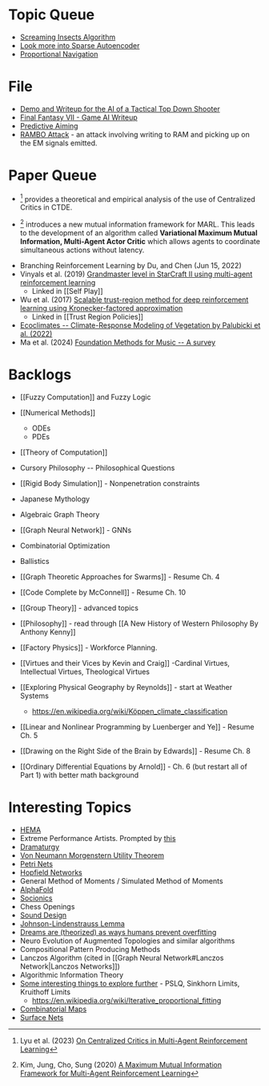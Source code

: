 

# Topic Queue
* [Screaming Insects Algorithm](https://www.youtube.com/watch?v=Yu7sF9rcVJY)
* [Look more into Sparse Autoencoder](https://www.youtube.com/watch?v=9-Jl0dxWQs8)
* [Proportional Navigation](https://en.wikipedia.org/wiki/Proportional_navigation)

# File
* [Demo and Writeup for the AI of a Tactical Top Down Shooter](https://www.gamedev.net/blogs/entry/2267533-close-quarters-development-realistic-combat-ai-part-i/)
* [Final Fantasy VII - Game AI Writeup](https://gamefaqs.gamespot.com/ps/197341-final-fantasy-vii/faqs/31903)
* [Predictive Aiming](https://yal.cc/simplest-possible-predictive-aiming/)
* [RAMBO Attack](https://www.youtube.com/watch?v=ihtAijebU-M) - an attack involving writing to RAM and picking up on the EM signals emitted. 


# Paper Queue
* [^lyu_2023] provides a theoretical and empirical analysis of the use of Centralized Critics in CTDE.

[^Lyu_2023]: Lyu et al. (2023) [On Centralized Critics in Multi-Agent Reinforcement Learning](https://dl.acm.org/doi/pdf/10.1613/jair.1.14386) 

* [^Kim_2023]   introduces a new mutual information framework for MARL. This leads to the development of an algorithm called **Variational Maximum Mutual Information, Multi-Agent Actor Critic** which allows agents to coordinate simultaneous actions without latency. 

[^Kim_2023]: Kim, Jung, Cho, Sung (2020) [A Maximum Mutual Information Framework for Multi-Agent Reinforcement Learning](https://arxiv.org/pdf/2006.02732)

* Branching Reinforcement Learning by Du, and Chen (Jun 15, 2022) 
* Vinyals et al. (2019) [Grandmaster level in StarCraft II using multi-agent reinforcement learning](https://www.seas.upenn.edu/~cis520/papers/RL_for_starcraft.pdf) 
	* Linked in [[Self Play]]
* Wu et al. (2017) [Scalable trust-region method for deep reinforcement learning using Kronecker-factored approximation](https://arxiv.org/pdf/1708.05144.pdf)
	* Linked in [[Trust Region Policies]]
* [Ecoclimates -- Climate-Response Modeling of Vegetation by Palubicki et al. (2022)](https://storage.googleapis.com/pirk.io/papers/Palubicki.etal-2022-Ecoclimates.pdf)
* Ma et al. (2024) [Foundation Methods for Music -- A survey](https://arxiv.org/pdf/2408.14340v2)

# Backlogs
* [[Fuzzy Computation]] and Fuzzy Logic
* [[Numerical Methods]] 
	* ODEs
	* PDEs
* [[Theory of Computation]]
* Cursory Philosophy -- Philosophical Questions
* [[Rigid Body Simulation]] - Nonpenetration constraints
* Japanese Mythology
* Algebraic Graph Theory
* [[Graph Neural Network]] - GNNs
* Combinatorial Optimization
* Ballistics
* [[Graph Theoretic Approaches for Swarms]] - Resume Ch. 4
* [[Code Complete by McConnell]] - Resume Ch. 10
* [[Group Theory]] - advanced topics
* [[Philosophy]] - read through [[A New History of Western Philosophy  By Anthony Kenny]] 

* [[Factory Physics]] - Workforce Planning.
* [[Virtues and their Vices by Kevin and Craig]]  -Cardinal Virtues, Intellectual Virtues, Theological Virtues
* [[Exploring Physical Geography by Reynolds]] - start at Weather Systems
	* https://en.wikipedia.org/wiki/Köppen_climate_classification
* [[Linear and Nonlinear Programming by Luenberger and Ye]] - Resume Ch. 5
* [[Drawing on the Right Side of the Brain by Edwards]] - Resume Ch. 8
* [[Ordinary Differential Equations by Arnold]] - Ch. 6 (but restart all of Part 1) with better math background


# Interesting Topics
* [HEMA](https://wiktenauer.com/wiki/Main_Page)
* Extreme Performance Artists. Prompted by [this](https://www.youtube.com/watch?v=GrBZuCQAPAw) 
* [Dramaturgy](https://en.wikipedia.org/wiki/Dramaturgy_(sociology))
* [Von Neumann Morgenstern Utility Theorem](https://en.wikipedia.org/wiki/Von_Neumann–Morgenstern_utility_theorem)
* [Petri Nets](https://en.wikipedia.org/wiki/Petri_net#:~:text=A%20Petri%20net%2C%20also%20known,of%20elements%3A%20places%20and%20transitions.)
* [Hopfield Networks](https://www.youtube.com/watch?v=1WPJdAW-sFo&list=WL&index=15)
* General Method of Moments / Simulated Method of Moments
* [AlphaFold](https://en.wikipedia.org/wiki/AlphaFold)
* [Socionics](https://en.wikipedia.org/wiki/Socionics)
* Chess Openings
* [Sound Design](https://www.youtube.com/watch?v=_J56n496u6k)
* [Johnson-Lindenstrauss Lemma](https://en.wikipedia.org/wiki/Johnson–Lindenstrauss_lemma)
* [Dreams are (theorized) as ways humans prevent overfitting](https://www.sciencedirect.com/science/article/pii/S2666389921000945)
* Neuro Evolution of Augmented Topologies and similar algorithms
* Compositional Pattern Producing Methods
* Lanczos Algorithm (cited in [[Graph Neural Network#Lanczos Network|Lanczos Networks]])
* Algorithmic Information Theory
* [Some interesting things to explore further](https://www.youtube.com/watch?v=-uIwboK4nwE) - PSLQ, Sinkhorn Limits, Kruithoff Limits
	* https://en.wikipedia.org/wiki/Iterative_proportional_fitting 
* [Combinatorial Maps](https://en.wikipedia.org/wiki/Combinatorial_map)
* [Surface Nets](https://bonsairobo.medium.com/smooth-voxel-mapping-a-technical-deep-dive-on-real-time-surface-nets-and-texturing-ef06d0f8ca14)

